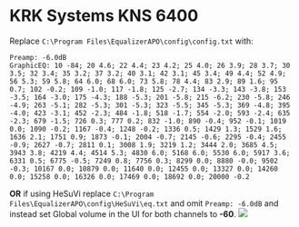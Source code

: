 # KRK Systems KNS 6400
Replace `C:\Program Files\EqualizerAPO\config\config.txt` with:
```
Preamp: -6.0dB
GraphicEQ: 10 -84; 20 4.6; 22 4.4; 23 4.2; 25 4.0; 26 3.9; 28 3.7; 30 3.5; 32 3.4; 35 3.2; 37 3.2; 40 3.1; 42 3.1; 45 3.4; 49 4.4; 52 4.9; 56 5.3; 59 5.8; 64 6.0; 68 6.0; 73 5.8; 78 4.4; 83 2.9; 89 1.6; 95 0.7; 102 -0.2; 109 -1.0; 117 -1.8; 125 -2.7; 134 -3.3; 143 -3.8; 153 -3.5; 164 -3.0; 175 -4.3; 188 -5.3; 201 -5.8; 215 -6.2; 230 -5.8; 246 -4.9; 263 -5.1; 282 -5.3; 301 -5.3; 323 -5.5; 345 -5.3; 369 -4.8; 395 -4.0; 423 -3.1; 452 -2.3; 484 -1.8; 518 -1.7; 554 -2.0; 593 -2.4; 635 -2.3; 679 -1.5; 726 0.3; 777 0.2; 832 -1.0; 890 -0.4; 952 -0.1; 1019 0.0; 1090 -0.2; 1167 -0.4; 1248 -0.2; 1336 0.5; 1429 1.3; 1529 1.6; 1636 2.1; 1751 0.9; 1873 -0.1; 2004 -0.7; 2145 -0.6; 2295 -0.4; 2455 -0.9; 2627 -0.7; 2811 0.1; 3008 1.9; 3219 1.2; 3444 2.0; 3685 4.5; 3943 3.8; 4219 4.4; 4514 5.3; 4830 6.0; 5168 6.0; 5530 6.0; 5917 3.6; 6331 0.5; 6775 -0.5; 7249 0.8; 7756 0.3; 8299 0.0; 8880 -0.0; 9502 -0.3; 10167 0.0; 10879 0.0; 11640 0.0; 12455 0.0; 13327 0.0; 14260 0.0; 15258 0.0; 16326 0.0; 17469 0.0; 18692 0.0; 20000 -0.2
```
**OR** if using HeSuVi replace `C:\Program Files\EqualizerAPO\config\HeSuVi\eq.txt` and omit `Preamp: -6.0dB` and instead set Global volume in the UI for both channels to **-60**.
![](https://raw.githubusercontent.com/jaakkopasanen/AutoEq/master/results/Headphone.com/headphoncecom/onear/KRK%20Systems%20KNS%206400/KRK%20Systems%20KNS%206400.png)